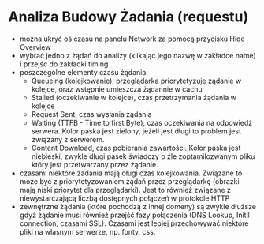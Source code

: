 # Analiza Budowy Żadania (requestu)

- można ukryć oś czasu na panelu Network za pomocą przycisku Hide Overview
- wybrać jedno z żądań do analizy (klikając jego nazwę w zakładce name) i przejść do zakładki timing
- poszczególne elementy czasu żądania:
    - Queueing (kolejkowanie), przeglądarka priorytetyzuje żądanie w kolejce, oraz wstępnie umieszcza żądannie w cachu
    - Stalled (oczekiwanie w kolejce), czas przetrzymania żądania w kolejce
    - Request Sent, czas wysłania żądania
    - Waiting (TTFB - Time to first Byte), czas oczekiwania na odpowiedź serwera. Kolor paska jest zielony, jeżeli jest długi to problem jest związany z serwerem.
    - Content Download, czas pobierania zawartości. Kolor paska jest niebieski, zwykle długi pasek świadczy o źle zoptamilozwanym pliku który jest przetwarzany przez żądanie.
- czasami niektóre żadania mają długi czas kolejkowania. Związane to może być z priorytetyzowaniem żądań przez przeglądarkę (obrazki mają niski priorytet dla przeglądarki). Jest to również związane z niewystarczającą liczbą dostępnych połączeń w protokole HTTP
- zewnętrzne żądania (które pochodzą z innej domeny) są zwykle dłuższe gdyż żądanie musi również przejść fazy połączenia (DNS Lookup, Initil connection, czasami SSL). Czasami jest lepiej przechowywać niektóre pliki na własnym serwerze, np. fonty, css.
